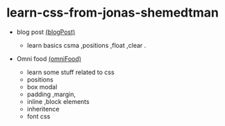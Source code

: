 # learn-css-from-jonas-shemedtman

- blog post [(blogPost)](https://github.com/rohanvachheta/learn-css-from-jonas-shemedtman/tree/master/blogpage)
   - learn basics csma ,positions ,float ,clear .

- Omni food [(omniFood)](https://github.com/rohanvachheta/learn-css-from-jonas-shemedtman/tree/master/omnifood)
   - learn some stuff related to css
   - positions
   - box modal
   - padding ,margin, 
   - inline ,block elements
   - inheritence
   - font css

